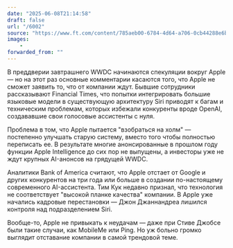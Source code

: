 ```yaml
---
date: "2025-06-08T21:14:58"
draft: false
url: "/6002"
source: "https://www.ft.com/content/785aeb00-6784-4d64-a706-0cb44288e6be"
images:
    -
forwarded_from: ""
---
```


В преддверии завтрашнего WWDC начинаются спекуляции вокруг Apple — но на этот раз основные комментарии касаются того, что Apple не сможет заявить то, что от компании ждут. Бывшие сотрудники рассказывают Financial Times, что попытки интегрировать большие языковые модели в существующую архитектуру Siri приводят к багам и техническим проблемам, которых избежали конкуренты вроде OpenAI, создававшие свои голосовые ассистенты с нуля.

Проблема в том, что Apple пытается "взобраться на холм" — постепенно улучшать старую систему, вместо того чтобы полностью переписать ее. В результате многие анонсированные в прошлом году функции Apple Intelligence до сих пор не выпущены, а инвесторы уже не ждут крупных AI-анонсов на грядущей WWDC.

Аналитики Bank of America считают, что Apple отстает от Google и других конкурентов на три года или больше в создании по-настоящему современного AI-ассистента. Тим Кук недавно признал, что технология не соответствует "высокой планке качества" компании. В Apple уже начались кадровые перестановки — Джон Джаннандреа лишился контроля над подразделением Siri.

Вообще-то, Apple не привыкать к неудачам — даже при Стиве Джобсе были такие случаи, как MobileMe или Ping. Но уж больно громко выглядит отставание компании в самой трендовой теме.
